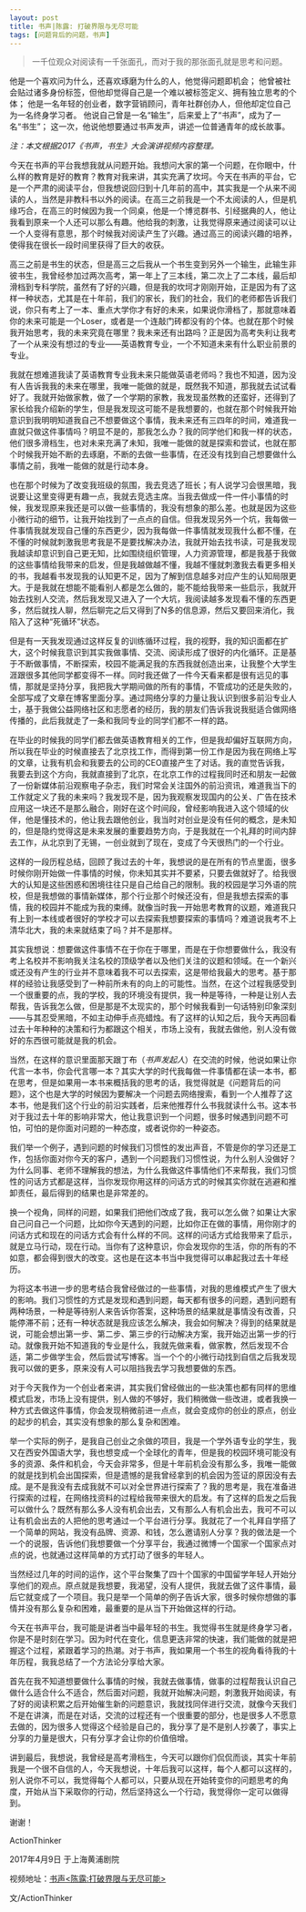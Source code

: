 ```yaml
---
layout: post
title: 书声|陈露: 打破界限与无尽可能
tags: [问题背后的问题，书声]
---
```


> 一千位观众对阅读有一千张面孔，而对于我的那张面孔就是思考和问题。

他是一个喜欢问为什么，还喜欢琢磨为什么的人，他觉得问题即机会；
他曾被社会贴过诸多身份标签，但他却觉得自己是一个难以被标签定义、拥有独立思考的个体；
他是一名年轻的创业者，数字营销顾问，青年社群创办人，但他却定位自己为一名终身学习者。
他说自己曾是一名“输生”，后来爱上了“书声”，成为了一名“书生”；
这一次，他说他想要通过书声发声，讲述一位普通青年的成长故事。


*注：本文根据2017《书声，书生》大会演讲视频内容整理。* 
    
今天在书声的平台我想我就从问题开始。我想问大家的第一个问题，在你眼中，什么样的教育是好的教育？教育对我来讲，其实充满了坎坷。今天在书声的平台，它是一个严肃的阅读平台，但我想说回归到十几年前的高中，其实我是一个从来不阅读的人，当然是非教科书以外的阅读。在高三之前我是一个不太阅读的人，但是机缘巧合，在高三的时候因为我一个同桌，他是一个博览群书、引经据典的人，他让我看到原来一个人还可以那么有趣。他给我的刺激，让我觉得原来通过阅读可以让一个人变得有意思，那个时候我对阅读产生了兴趣。通过高三的阅读兴趣的培养，使得我在很长一段时间里获得了巨大的收获。

高三之前是书生的状态，但是高三之后我从一个书生变到另外一个输生，此输生非彼书生，我曾经参加过两次高考，第一年上了三本线，第二次上了二本线，最后却滑档到专科学院，虽然有了好的兴趣，但是我的坎坷才刚刚开始，正是因为有了这样一种状态，尤其是在十年前，我们的家长，我们的社会，我们的老师都告诉我们说，你只有考上了一本、重点大学你才有好的未来，如果说你滑档了，那就意味着你的未来可能是一个Loser，或者是一个连敲门砖都没有的个体。也就在那个时候我开始思考，我的未来究竟在哪里？我未来还有出路吗？正是因为高考失利让我考了一个从来没有想过的专业——英语教育专业，一个不知道未来有什么职业前景的专业。

我就在想难道我读了英语教育专业我未来只能做英语老师吗？我也不知道，因为没有人告诉我我的未来在哪里，我唯一能做的就是，既然我不知道，那我就去试试看好了。我就开始做家教，做了一个学期的家教，我发现虽然教的还蛮好，还得到了家长给我介绍新的学生，但是我发现这可能不是我想要的，也就在那个时候我开始意识到我明明知道我自己不想要做这个事情，我未来还有三四年的时间，难道我一直就只做这件事情吗？明显不是的，那我怎么办？我的同学他们和我一样的状态，他们很多滑档生，也对未来充满了未知，我唯一能做的就是探索和尝试，也就在那个时候我开始不断的去琢磨，不断的去做一些事情，在还没有找到自己想要做什么事情之前，我唯一能做的就是行动本身。

也在那个时候为了改变我班级的氛围，我去竞选了班长；有人说学习会很黑暗，我说要让这里变得更有趣一点，我就去竞选主席。当我去做成一件一件小事情的时候，我发现原来我还是可以做一些事情的，我没有想象的那么差。也就是因为这些小微行动的细节，让我开始找到了一点点的自信。但我发现另外一个坑，我每做一件事情我就发现自己懂的东西更少，因为我每做一件事情就发现我什么都不懂，在不懂的时候就刺激我思考我是不是要找解决办法，我就开始去找书读，可是我发现我越读却意识到自己更无知，比如围绕组织管理，人力资源管理，都是我基于我做的这些事情给我带来的启发，但是我越做越不懂，我越不懂就刺激我去看更多相关的书，我越看书发现我的认知更不足，因为了解到信息越多对应产生的认知局限更大。于是我就在想能不能看别人都是怎么做的，能不能给我带来一些启示，我就开始去找别人交流，然后我发现又进入了一个大坑，我阅读越多发现看不懂的东西更多，然后就找人聊，然后聊完之后又得到了N多的信息源，然后又要回来消化，我陷入了这种“死循环”状态。

但是有一天我发现通过这样反复的训练循环过程，我的视野，我的知识面都在扩大，这个时候我意识到其实我做事情、交流、阅读形成了很好的内化循环。正是基于不断做事情，不断探索，校园不能满足我的东西我就创造出来，让我整个大学生涯跟很多其他同学都变得不一样。同时我还做了一件今天看来都是很有远见的事情，那就是坚持分享，我把我大学期间做的所有的事情，不管成功的还是失败的，全部写成了文章在博客里面分享。通过网络分享的力量让我认识到很多前沿专业人士，基于我做公益网络社区和志愿者的经历，我的朋友们告诉我说我挺适合做网络传播的，此后我就走了一条和我同专业的同学们都不一样的路。

在毕业的时候我的同学们都去做英语教育相关的工作，但是我却偏好互联网方向，所以我在毕业的时候直接去了北京找工作，而得到第一份工作是因为我在网络上写的文章，让我有机会和我要去的公司的CEO直接产生了对话。我的直觉告诉我，我要去到这个方向，我就直接到了北京，在北京工作的过程我同时还和朋友一起做了一份新媒体前沿观察电子杂志，我们时常会关注国外的前沿资讯，难道我当下的工作就定义了我的未来吗？我发现不是，因为我观察发现国内的公关、广告在技术应用这一块还不是那么融合，刚好在这个时间段，曾经影响我进入这个领域的伙伴，他是懂技术的，他让我去跟他创业，我当时对创业是没有任何的概念，是未知的，但是隐约觉得这是未来发展的重要趋势方向，于是我就在一个礼拜的时间内辞去工作，从北京到了无锡，一创业就到了现在，变成了今天很热门的一个行业。

这样的一段历程总结，回顾了我过去的十年，我想说的是在所有的节点里面，很多时候你刚开始做一件事情的时候，你未知其实并不要紧，只要去做就好了。给我很大的认知是这些困惑和困境往往只是自己给自己的限制。我的校园是学习外语的院校，但是我想做的事情新媒体，那个行业那个时候还没有，但是我想去探索的事情，我的校园并不能成为我的束缚。就像当时我一开始思考教育的议题，难道我只有上到一本线或者很好的学校才可以去探索我想要探索的事情吗？难道说我考不上清华北大，我的未来就结束了吗？并不是那样。

其实我想说：想要做这件事情不在于你在于哪里，而是在于你想要做什么，我没有考上名校并不影响我关注名校的顶级学者以及他们关注的议题和领域。在一个新兴或还没有产生的行业并不意味着我不可以去探索，这是带给我最大的思考。基于那样的经验让我感受到了一种前所未有的向上的可能性。当然，在这个过程我感受到一个很重要的点，我的学校，我的环境没有提供，我一种是等待，一种是让别人去帮我，告诉我怎么做，但是那是不太现实的，那个时候我看到一句话特别印象深刻——与其忍受黑暗，不如主动伸手点亮蜡烛。有了这样的认知之后，我今天再回看过去十年种种的决策和行为都跟这个相关，市场上没有，我就去做他，别人没有做好的东西很可能就是我的机会。

当然，在这样的意识里面那天跟丁布（*书声发起人*）在交流的时候，他说如果让你代言一本书，你会代言哪一本？其实大学的时代我每做一件事情都在读一本书，都在思考，但是如果用一本书来概括我的思考的话，我觉得就是《问题背后的问题》，这个也是大学的时候因为要解决一个问题去网络搜索，看到一个人推荐了这本书，他是我们这个行业的前沿实践者，后来他推荐什么书我就读什么书。这本书对于我过去十年的影响非常大，他让我意识到一个问题，很多时候遇到问题不可怕，可怕的是你面对问题的一种态度，或者说你的一种姿态。
    
我们举一个例子，遇到问题的时候我们习惯性的发出声音，不管是你的学习还是工作，包括你面对你今天的客户，遇到一个问题我们习惯性说，为什么别人没做好？为什么同事、老师不理解我的想法，为什么我做这件事情他们不来帮我，我们习惯性的问话方式都是这样，当你发现你用这样的问话方式的时候其实你就在逃避和推卸责任，最后得到的结果也是非常差的。
    
换一个视角，同样的问题，如果我们把他们改成了我，我可以怎么做？如果让大家自己问自己一个问题，比如你今天遇到的问题，比如你正在做的事情，用你刚才的问话方式和现在的问话方式会有什么样的不同。这样的问话方式给我带来了启示，就是立马行动，现在行动。当你有了这种意识，你会发现你的生活，你的所有的不如意，都会得到很大的改变。这也是在这本书当中我觉得可以串起我过去十年经历。

为将这本书进一步的思考结合我曾经做过的一些事情，对我的思维模式产生了很大的影响。我们习惯性的方式是发现和遇到问题，每天都有很多的问题，遇到问题有两种场景，一种是等待别人来告诉你答案，这种场景的结果就是事情没有改善，只能停滞不前；还有一种状态就是我应该怎么解决，我会如何解决？得到的结果就是说，可能会想出第一步、第二步、第三步的行动解决方案，我开始迈出第一步的行动。就像我开始不知道我的专业是什么，我就先做来看，做家教，然后发现不合适，第二步做学生会，然后尝试写博客。当一个个的小微行动找到自信之后我发现我可以做的更多，原来没有人可以阻挡我去学习我想要做的东西。
    
对于今天我作为一个创业者来讲，其实我们曾经做出的一些决策也都有同样的思维模式启发，市场上没有提供，别人做的不够好，我们稍微做一些改进，或者我换一种方式去做这件事情，你会发现稍微前进一点点，就会变成你的创业的原点，创业的起步的机会，其实没有想象的那么复杂和困难。
    
举一个实际的例子，是我自己创业之余做的项目，我是一个学外语专业的学生，我又在西安外国语大学，我也想变成一个全球化的青年，但是我的校园环境可能没有多的资源、条件和机会，今天会非常多，但是十年前机会没有那么多，我唯一能做的就是找到机会出国探索，但是遗憾的是我曾经拿到的机会因为签证的原因没有去成。是不是我没有去成我就不可以对全世界进行探索了？我的思考是，我在准备进行探索的过程，在网络找资料的过程给我带来很大的启发。有了这样的启发之后我可以做什么？既然有那么多人没有机会出去，又有那么人有机会出去，我可不可以让有机会出去的人把他的思考通过一个平台进行分享。我就花了一个礼拜自学搭了一个简单的网站，我没有品牌、资源、和钱，怎么邀请别人分享？我的做法是一个一个的说服，告诉他们我想要做一个分享平台，我通过微博一个国家一个国家点对点的说，也就通过这样简单的方式打动了很多的年轻人。
    
当然经过几年的时间的运作，这个平台聚集了四十个国家的中国留学年轻人开始分享他们的观点。原点就是我想要，我渴望，没有人提供，我就去做了这件事情，最后它就变成了一个项目。我只是举一个简单的例子告诉大家，很多时候你想做的事情并没有那么复杂和困难，最重要的是从当下开始做这样的行动。

今天在书声平台，我可能是讲者当中最年轻的书生。我觉得书生就是终身学习者，你是不是时刻在学习。因为时代在变化，信息更迭非常的快速，我们能做的就是把握这个过程，紧跟着学习的热潮。对于书声，我如果用一个书生的视角看待我的十年历程，我我总结了一个方法论分享给大家。

首先在我不知道想要做什么事情的时候，我就去做事情，做事的过程帮我认识自己做什么适合什么不适合，然后面对问题，我就开始解决问题，刺激我开始阅读，有了好的阅读积累之后开始催生新的问题意识，我就找同伴进行交流，就像今天我们不是在讲演，而是在对话，交流的过程还有一个很重要的部分，也是很多人不愿意去做的，因为很多人觉得这个经验是自己的，我分享了是不是别人抄袭了，事实上分享的力量是很大，只有分享才会让你的价值倍增。
    
讲到最后，我想说，我曾经是高考滑档生，今天可以跟你们侃侃而谈，其实十年前我是一个很不自信的人，今天我想说，十年后我可以这样，每个人都可以这样的，别人说你不可以，我觉得每个人都可以，只要从现在开始转变你的问题思考的角度，开始从当下采取你的行动，然后坚持这么一个行动，我觉得你一定可以做得到。

谢谢！

ActionThinker

2017年4月9日
于上海黄浦剧院


视频地址：[书声<陈露:打破界限与无尽可能>](https://v.qq.com/x/page/o0527r33o35.html)



文/ActionThinker



